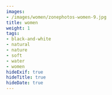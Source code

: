 ```yaml
---
images:
- /images/women/zonephotos-women-9.jpg
title: women
weight: 1
tags:
- black-and-white
- natural
- nature
- soft
- water
- women
hideExif: true
hideTitle: true
hideDate: true
---
```

